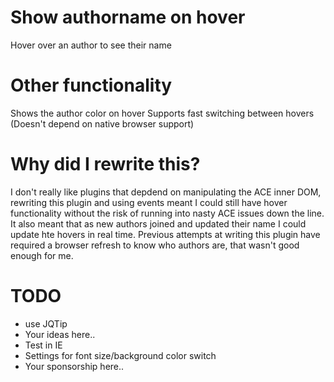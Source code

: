 # Show authorname on hover

Hover over an author to see their name

# Other functionality

Shows the author color on hover
Supports fast switching between hovers (Doesn't depend on native browser support)

# Why did I rewrite this?
I don't really like plugins that depdend on manipulating the ACE inner DOM, rewriting this plugin and using events meant I could still have hover functionality without the risk of running into nasty ACE issues down the line.  It also meant that as new authors joined and updated their name I could update hte hovers in real time.  Previous attempts at writing this plugin have required a browser refresh to know who authors are, that wasn't good enough for me.

# TODO

* use JQTip
* Your ideas here..
* Test in IE
* Settings for font size/background color switch
* Your sponsorship here..
